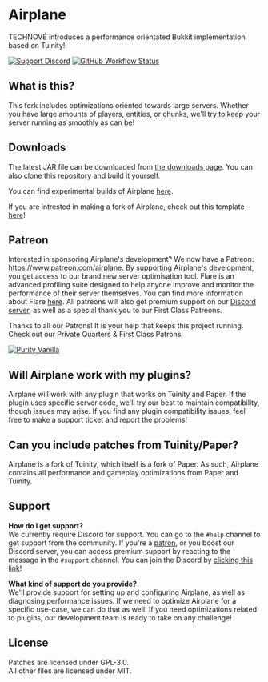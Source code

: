 <!-- Variables  -->
[downloads]: https://dl.airplane.gg
[discord]: https://discord.gg/63dDSReB7j
[purity]: https://www.purityvanilla.com
[patreon]: https://www.patreon.com/airplane
[flare]: https://flare.airplane.gg/74b15c57
[experimental]: https://github.com/TECHNOVE/Airplane-Experimental
[fork]: https://github.com/TECHNOVE/MyAirplaneFork

# Airplane
TECHNOVÉ introduces a performance orientated Bukkit implementation based on Tuinity!

[![Support Discord](https://img.shields.io/discord/748023548467216394?color=7289DA&label=Support%20Discord&style=flat-square)][discord]
[![GitHub Workflow Status](https://img.shields.io/github/workflow/status/Technove/Airplane/Build%20main?style=flat-square)][downloads]

## What is this?
This fork includes optimizations oriented towards large servers. Whether you have large amounts of players, entities, or chunks, we'll try to keep your server running as smoothly as can be!

## Downloads
The latest JAR file can be downloaded from [the downloads page][downloads]. You can also clone this repository and build it yourself.

You can find experimental builds of Airplane [here][experimental].

If you are intrested in making a fork of Airplane, check out this template [here][fork]!

## Patreon
Interested in sponsoring Airplane's development? We now have a Patreon: https://www.patreon.com/airplane. By supporting Airplane's development, you get access to our brand new server optimisation tool. Flare is an advanced profiling suite designed to help anyone improve and monitor the performance of their server themselves. You can find more information about Flare [here][flare]. All patreons will also get premium support on our [Discord server][discord], as well as a special thank you to our First Class Patreons.

Thanks to all our Patrons! It is your help that keeps this project running. Check out our Private Quarters & First Class Patrons:

[![Purity Vanilla](https://i.imgur.com/SC88aEg.png)][purity]

## Will Airplane work with my plugins?
Airplane will work with any plugin that works on Tuinity and Paper. If the plugin uses specific server code, we'll try our best to maintain compatibility, though issues may arise. If you find any plugin compatibility issues, feel free to make a support ticket and report the problems!

## Can you include patches from Tuinity/Paper?
Airplane is a fork of Tuinity, which itself is a fork of Paper. As such, Airplane contains all performance and gameplay optimizations from Paper and Tuinity.

## Support
**How do I get support?**  
We currently require Discord for support. You can go to the `#help` channel to get support from the community. If you're a [patron][patreon], or you boost our Discord server, you can access premium support by reacting to the message in the `#support` channel. You can join the Discord by [clicking this link][discord]!

**What kind of support do you provide?**  
We'll provide support for setting up and configuring Airplane, as well as diagnosing performance issues. If we need to optimize Airplane for a specific use-case, we can do that as well. If you need optimizations related to plugins, our development team is ready to take on any challenge!

## License
Patches are licensed under GPL-3.0.  
All other files are licensed under MIT.

